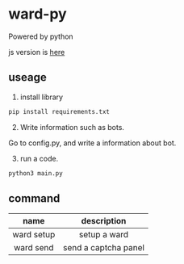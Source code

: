 # ward-py
Powered by python

js version is [here](https://github.com/nates/ward)

## useage

1. install library

```sh
pip install requirements.txt
```

2. Write information such as bots.

Go to config.py, and write a information about bot.

3. run a code.

```sh
python3 main.py
```

## command

| name | description |
| :-:  |      :-:    |
| ward setup | setup a ward |
| ward send | send a captcha panel
